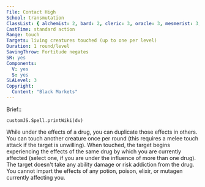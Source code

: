 ```yaml
---
File: Contact High
School: transmutation
ClassList: { alchemist: 2, bard: 2, cleric: 3, oracle: 3, mesmerist: 3, shaman: 3, skald: 3 }
CastTime: standard action
Range: touch
Targets: living creatures touched (up to one per level)
Duration: 1 round/level
SavingThrow: Fortitude negates
SR: yes
Components:
  V: yes
  S: yes
SLALevel: 3
Copyright:
  Content: "Black Markets"
---
```

Brief:: 

```dataviewjs
customJS.Spell.printWiki(dv)
```

While under the effects of a drug, you can duplicate those effects in others. You can touch another creature once per round (this requires a melee touch attack if the target is unwilling). When touched, the target begins experiencing the effects of the same drug by which you are currently affected (select one, if you are under the influence of more than one drug). The target doesn't take any ability damage or risk addiction from the drug.  You cannot impart the effects of any potion, poison, elixir, or mutagen currently affecting you.
